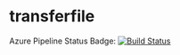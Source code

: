 # transferfile

Azure Pipeline Status Badge:
[![Build Status](https://dev.azure.com/sunb0002/HelloADO/_apis/build/status/sunb0002.transferfile?branchName=master)](https://dev.azure.com/sunb0002/HelloADO/_build/latest?definitionId=1&branchName=master)
